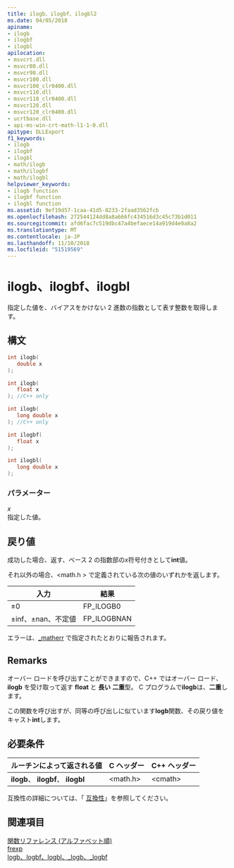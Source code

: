 ```yaml
---
title: ilogb、ilogbf、ilogbl2
ms.date: 04/05/2018
apiname:
- ilogb
- ilogbf
- ilogbl
apilocation:
- msvcrt.dll
- msvcr80.dll
- msvcr90.dll
- msvcr100.dll
- msvcr100_clr0400.dll
- msvcr110.dll
- msvcr110_clr0400.dll
- msvcr120.dll
- msvcr120_clr0400.dll
- ucrtbase.dll
- api-ms-win-crt-math-l1-1-0.dll
apitype: DLLExport
f1_keywords:
- ilogb
- ilogbf
- ilogbl
- math/ilogb
- math/ilogbf
- math/ilogbl
helpviewer_keywords:
- ilogb function
- ilogbf function
- ilogbl function
ms.assetid: 9ef19d57-1caa-41d5-8233-2faad3562fcb
ms.openlocfilehash: 272544124dd8a8a666fc434516d3c45c73b1d011
ms.sourcegitcommit: afd6fac7c519dbc47a4befaece14a919d4e0a8a2
ms.translationtype: MT
ms.contentlocale: ja-JP
ms.lasthandoff: 11/10/2018
ms.locfileid: "51519569"
---
```

# <a name="ilogb-ilogbf-ilogbl"></a>ilogb、ilogbf、ilogbl

指定した値を、バイアスをかけない 2 進数の指数として表す整数を取得します。

## <a name="syntax"></a>構文

```C
int ilogb(
   double x
);

int ilogb(
   float x
); //C++ only

int ilogb(
   long double x
); //C++ only

int ilogbf(
   float x
);

int ilogbl(
   long double x
);
```

### <a name="parameters"></a>パラメーター

*x*<br/>
指定した値。

## <a name="return-value"></a>戻り値

成功した場合、返す、ベース 2 の指数部の*x*符号付きとして**int**値。

それ以外の場合、\<math.h > で定義されている次の値のいずれかを返します。

|入力|結果|
|-----------|------------|
|±0|FP_ILOGB0|
|±inf、±nan、不定値|FP_ILOGBNAN|

エラーは、[_matherr](matherr.md) で指定されたとおりに報告されます。

## <a name="remarks"></a>Remarks

オーバー ロードを呼び出すことができますので、C++ ではオーバー ロード、 **ilogb** を受け取って返す **float** と **長い** **二重**型。 C プログラムで**ilogb**は、**二重**します。

この関数を呼び出すが、同等の呼び出しに似ています**logb**関数、その戻り値をキャスト**int**します。

## <a name="requirements"></a>必要条件

|ルーチンによって返される値|C ヘッダー|C++ ヘッダー|
|-------------|--------------|------------------|
|**ilogb**、 **ilogbf**、 **ilogbl**|\<math.h>|\<cmath>|

互換性の詳細については、「 [互換性](../../c-runtime-library/compatibility.md)」を参照してください。

## <a name="see-also"></a>関連項目

[関数リファレンス (アルファベット順)](crt-alphabetical-function-reference.md)<br/>
[frexp](frexp.md)<br/>
[logb、logbf、logbl、_logb、_logbf](logb-logbf-logbl-logb-logbf.md)<br/>
